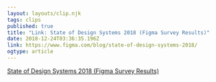 ```yaml
---
layout: layouts/clip.njk 
tags: clips 
published: true 
title: "Link: State of Design Systems 2018 (Figma Survey Results)" 
date: 2018-12-24T03:36:35.196Z 
link: https://www.figma.com/blog/state-of-design-systems-2018/ 
ogtype: article 
---
```

[ State of Design Systems 2018 (Figma Survey Results) ]( https://www.figma.com/blog/state-of-design-systems-2018/ ) 
